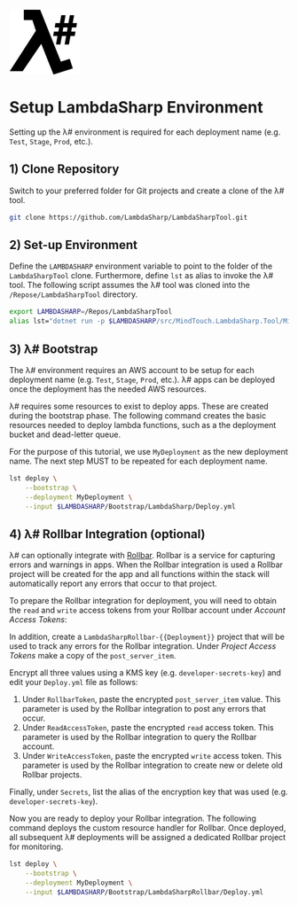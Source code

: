 ![λ#](../Docs/LambdaSharp_v2_small.png)

# Setup LambdaSharp Environment

Setting up the λ# environment is required for each deployment name (e.g. `Test`, `Stage`, `Prod`, etc.).

## 1) Clone Repository

Switch to your preferred folder for Git projects and create a clone of the λ# tool.

```bash
git clone https://github.com/LambdaSharp/LambdaSharpTool.git
```

## 2) Set-up Environment

Define the `LAMBDASHARP` environment variable to point to the folder of the `LambdaSharpTool` clone. Furthermore, define `lst` as alias to invoke the λ# tool. The following script assumes the λ# tool was cloned into the `/Repose/LambdaSharpTool` directory.

```bash
export LAMBDASHARP=/Repos/LambdaSharpTool
alias lst="dotnet run -p $LAMBDASHARP/src/MindTouch.LambdaSharp.Tool/MindTouch.LambdaSharp.Tool.csproj --"
```

## 3) λ# Bootstrap

The λ# environment requires an AWS account to be setup for each deployment name (e.g. `Test`, `Stage`, `Prod`, etc.). λ# apps can be deployed once the deployment has the needed AWS resources.

λ# requires some resources to exist to deploy apps. These are created during the bootstrap phase. The following command creates the basic resources needed to deploy lambda functions, such as a the deployment bucket and dead-letter queue.

For the purpose of this tutorial, we use `MyDeployment` as the new deployment name. The next step MUST to be repeated for each deployment name.

```bash
lst deploy \
    --bootstrap \
    --deployment MyDeployment \
    --input $LAMBDASHARP/Bootstrap/LambdaSharp/Deploy.yml
```

## 4) λ# Rollbar Integration (optional)

λ# can optionally integrate with [Rollbar](https://rollbar.com). Rollbar is a service for capturing errors and warnings in apps. When the Rollbar integration is used a Rollbar project will be created for the app and all functions within the stack will automatically report any errors that occur to that project.

To prepare the Rollbar integration for deployment, you will need to obtain the `read` and `write` access tokens from your Rollbar account under _Account Access Tokens_:

In addition, create a `LambdaSharpRollbar-{{Deployment}}` project that will be used to track any errors for the Rollbar integration. Under _Project Access Tokens_ make a copy of the `post_server_item`.

Encrypt all three values using a KMS key (e.g. `developer-secrets-key`) and edit your `Deploy.yml` file as follows:
1. Under `RollbarToken`, paste the encrypted `post_server_item` value. This parameter is used by the Rollbar integration to post any errors that occur.
1. Under `ReadAccessToken`, paste the encrypted `read` access token. This parameter is used by the Rollbar integration to query the Rollbar account.
1. Under `WriteAccessToken`, paste the encrypted `write` access token. This parameter is used by the Rollbar integration to create new or delete old Rollbar projects.

Finally, under `Secrets`, list the alias of the encryption key that was used (e.g. `developer-secrets-key`).

Now you are ready to deploy your Rollbar integration. The following command deploys the custom resource handler for Rollbar. Once deployed, all subsequent λ# deployments will be assigned a dedicated Rollbar project for monitoring.

```bash
lst deploy \
    --bootstrap \
    --deployment MyDeployment \
    --input $LAMBDASHARP/Bootstrap/LambdaSharpRollbar/Deploy.yml
```
